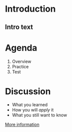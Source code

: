 # Introduction
## Intro text

# Agenda
1. Overview
2. Practice
3. Test

# Discussion
* What you learned
* How you will *apply* it
* What you still want to know



[More information](https://bing.com)

